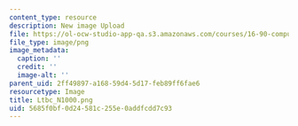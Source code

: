 ```yaml
---
content_type: resource
description: New image Upload
file: https://ol-ocw-studio-app-qa.s3.amazonaws.com/courses/16-90-computational-methods-in-aerospace-engineering-spring-2014/5685f0bf0d24581c255e0addfcdd7c93_Ltbc_N1000.png
file_type: image/png
image_metadata:
  caption: ''
  credit: ''
  image-alt: ''
parent_uid: 2ff49897-a168-59d4-5d17-feb89ff6fae6
resourcetype: Image
title: Ltbc_N1000.png
uid: 5685f0bf-0d24-581c-255e-0addfcdd7c93
---
```

